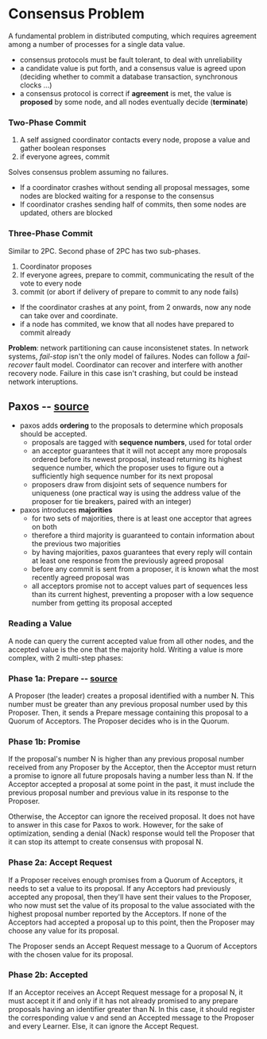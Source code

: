 # Consensus Problem
A fundamental problem in distributed computing, which requires agreement among a number of processes for a single data value.
- consensus protocols must be fault tolerant, to deal with unreliability
- a candidate value is put forth, and a consensus value is agreed upon (deciding whether to commit a database transaction, synchronous clocks ...)
- a consensus protocol is correct if **agreement** is met, the value is **proposed** by some node, and all nodes eventually decide (**terminate**)

### Two-Phase Commit
1. A self assigned coordinator contacts every node, propose a value and gather boolean responses
2. if everyone agrees, commit

Solves consensus problem assuming no failures. 
- If a coordinator crashes without sending all proposal messages, some nodes are blocked waiting for a response to the consensus
- If coordinator crashes sending half of commits, then some nodes are updated, others are blocked

### Three-Phase Commit
Similar to 2PC. Second phase of 2PC has two sub-phases. 
1. Coordinator proposes
2. If everyone agrees, prepare to commit, communicating the result of the vote to every node
3. commit (or abort if delivery of prepare to commit to any node fails)

- If the coordinator crashes at any point, from 2 onwards, now any node can take over and coordinate.
- if a node has commited, we know that all nodes have prepared to commit already

**Problem**: network partitioning can cause inconsistenet states. In network systems, *fail-stop* isn't the only model of failures. Nodes can follow a *fail-recover* fault model. Coordinator can recover and interfere with another recovery node. Failure in this case isn't crashing, but could be instead network interuptions.

## Paxos -- [source](http://the-paper-trail.org/blog/consensus-protocols-paxos/)
- paxos adds **ordering** to the proposals to determine which proposals should be accepted. 
  - proposals are tagged with **sequence numbers**, used for total order
  - an acceptor guarantees that it will not accept any more proposals ordered before its newest proposal, instead returning its highest sequence number, which the proposer uses to figure out a sufficiently high sequence number for its next proposal
  - proposers draw from disjoint sets of sequence numbers for uniqueness (one practical way is using the address value of the proposer for tie breakers, paired with an integer)
- paxos introduces **majorities**
  - for two sets of majorities, there is at least one acceptor that agrees on both
  - therefore a third majority is guaranteed to contain information about the previous two majorities
  - by having majorities, paxos guarantees that every reply will contain at least one response from the previously agreed proposal
  - before any commit is sent from a proposer, it is known what the most recently agreed proposal was
  - all acceptors promise not to accept values part of sequences less than its current highest, preventing a proposer with a low sequence number from getting its proposal accepted 

### Reading a Value
A node can query the current accepted value from all other nodes, and the accepted value is the one that the majority hold. Writing a value is more complex, with 2 multi-step phases:

### Phase 1a: Prepare -- [source](https://en.wikipedia.org/wiki/Paxos_(computer_science)#Basic_Paxos)
A Proposer (the leader) creates a proposal identified with a number N. This number must be greater than any previous proposal number used by this Proposer. Then, it sends a Prepare message containing this proposal to a Quorum of Acceptors. The Proposer decides who is in the Quorum.

### Phase 1b: Promise
If the proposal's number N is higher than any previous proposal number received from any Proposer by the Acceptor, then the Acceptor must return a promise to ignore all future proposals having a number less than N. If the Acceptor accepted a proposal at some point in the past, it must include the previous proposal number and previous value in its response to the Proposer.

Otherwise, the Acceptor can ignore the received proposal. It does not have to answer in this case for Paxos to work. However, for the sake of optimization, sending a denial (Nack) response would tell the Proposer that it can stop its attempt to create consensus with proposal N.

### Phase 2a: Accept Request
If a Proposer receives enough promises from a Quorum of Acceptors, it needs to set a value to its proposal. If any Acceptors had previously accepted any proposal, then they'll have sent their values to the Proposer, who now must set the value of its proposal to the value associated with the highest proposal number reported by the Acceptors. If none of the Acceptors had accepted a proposal up to this point, then the Proposer may choose any value for its proposal.

The Proposer sends an Accept Request message to a Quorum of Acceptors with the chosen value for its proposal.

### Phase 2b: Accepted
If an Acceptor receives an Accept Request message for a proposal N, it must accept it if and only if it has not already promised to any prepare proposals having an identifier greater than N. In this case, it should register the corresponding value v and send an Accepted message to the Proposer and every Learner. Else, it can ignore the Accept Request.
